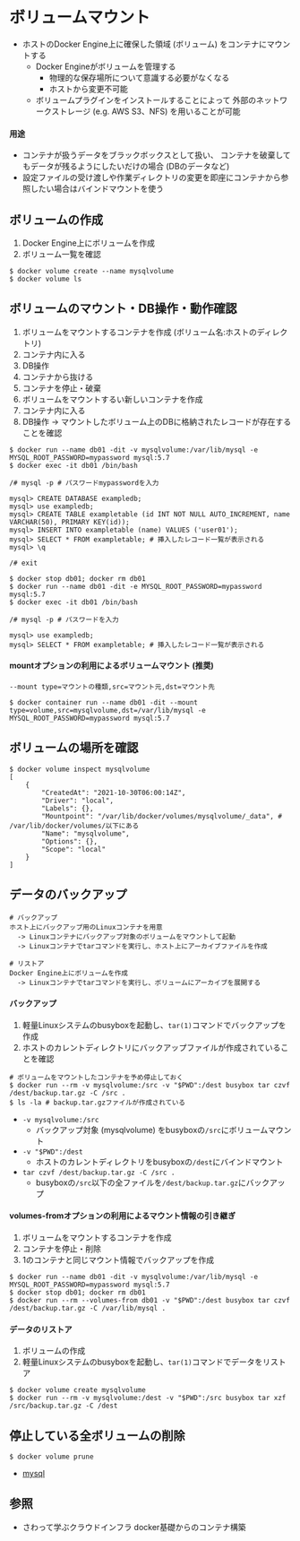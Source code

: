 # ボリュームマウント
- ホストのDocker Engine上に確保した領域 (ボリューム) をコンテナにマウントする
  - Docker Engineがボリュームを管理する
    - 物理的な保存場所について意識する必要がなくなる
    - ホストから変更不可能
  - ボリュームプラグインをインストールすることによって
    外部のネットワークストレージ (e.g. AWS S3、NFS) を用いることが可能

#### 用途
- コンテナが扱うデータをブラックボックスとして扱い、
  コンテナを破棄してもデータが残るようにしたいだけの場合 (DBのデータなど)
- 設定ファイルの受け渡しや作業ディレクトリの変更を即座にコンテナから参照したい場合はバインドマウントを使う

## ボリュームの作成
1. Docker Engine上にボリュームを作成
2. ボリューム一覧を確認

```
$ docker volume create --name mysqlvolume
$ docker volume ls
```

## ボリュームのマウント・DB操作・動作確認
1. ボリュームをマウントするコンテナを作成 (ボリューム名:ホストのディレクトリ)
2. コンテナ内に入る
3. DB操作
4. コンテナから抜ける
5. コンテナを停止・破棄
6. ボリュームをマウントするい新しいコンテナを作成
7. コンテナ内に入る
8. DB操作 -> マウントしたボリューム上のDBに格納されたレコードが存在することを確認

```
$ docker run --name db01 -dit -v mysqlvolume:/var/lib/mysql -e MYSQL_ROOT_PASSWORD=mypassword mysql:5.7
$ docker exec -it db01 /bin/bash

/# mysql -p # パスワードmypasswordを入力

mysql> CREATE DATABASE exampledb;
mysql> use exampledb;
mysql> CREATE TABLE exampletable (id INT NOT NULL AUTO_INCREMENT, name VARCHAR(50), PRIMARY KEY(id));
mysql> INSERT INTO exampletable (name) VALUES ('user01');
mysql> SELECT * FROM exampletable; # 挿入したレコード一覧が表示される
mysql> \q

/# exit

$ docker stop db01; docker rm db01
$ docker run --name db01 -dit -e MYSQL_ROOT_PASSWORD=mypassword mysql:5.7
$ docker exec -it db01 /bin/bash

/# mysql -p # パスワードを入力

mysql> use exampledb;
mysql> SELECT * FROM exampletable; # 挿入したレコード一覧が表示される
```

#### mountオプションの利用によるボリュームマウント (推奨)
```
--mount type=マウントの種類,src=マウント元,dst=マウント先
```

```
$ docker container run --name db01 -dit --mount type=volume,src=mysqlvolume,dst=/var/lib/mysql -e MYSQL_ROOT_PASSWORD=mypassword mysql:5.7
```

## ボリュームの場所を確認

```
$ docker volume inspect mysqlvolume
[
    {
        "CreatedAt": "2021-10-30T06:00:14Z",
        "Driver": "local",
        "Labels": {},
        "Mountpoint": "/var/lib/docker/volumes/mysqlvolume/_data", # /var/lib/docker/volumes/以下にある
        "Name": "mysqlvolume",
        "Options": {},
        "Scope": "local"
    }
]
```

## データのバックアップ

```
# バックアップ
ホスト上にバックアップ用のLinuxコンテナを用意
  -> Linuxコンテナにバックアップ対象のボリュームをマウントして起動
  -> Linuxコンテナでtarコマンドを実行し、ホスト上にアーカイブファイルを作成

# リストア
Docker Engine上にボリュームを作成
  -> Linuxコンテナでtarコマンドを実行し、ボリュームにアーカイブを展開する
```

#### バックアップ
1. 軽量Linuxシステムのbusyboxを起動し、`tar(1)`コマンドでバックアップを作成
2. ホストのカレントディレクトリにバックアップファイルが作成されていることを確認

```
# ボリュームをマウントしたコンテナを予め停止しておく
$ docker run --rm -v mysqlvolume:/src -v "$PWD":/dest busybox tar czvf /dest/backup.tar.gz -C /src .
$ ls -la # backup.tar.gzファイルが作成されている
```

- `-v mysqlvolume:/src`
  - バックアップ対象 (mysqlvolume) をbusyboxの`/src`にボリュームマウント
- `-v "$PWD":/dest`
  - ホストのカレントディレクトリをbusyboxの`/dest`にバインドマウント
- `tar czvf /dest/backup.tar.gz -C /src .`
  - busyboxの`/src`以下の全ファイルを`/dest/backup.tar.gz`にバックアップ

#### volumes-fromオプションの利用によるマウント情報の引き継ぎ
1. ボリュームをマウントするコンテナを作成
2. コンテナを停止・削除
3. 1のコンテナと同じマウント情報でバックアップを作成
```
$ docker run --name db01 -dit -v mysqlvolume:/var/lib/mysql -e MYSQL_ROOT_PASSWORD=mypassword mysql:5.7
$ docker stop db01; docker rm db01
$ docker run --rm --volumes-from db01 -v "$PWD":/dest busybox tar czvf /dest/backup.tar.gz -C /var/lib/mysql .
```

#### データのリストア
1. ボリュームの作成
2. 軽量Linuxシステムのbusyboxを起動し、`tar(1)`コマンドでデータをリストア

```
$ docker volume create mysqlvolume
$ docker run --rm -v mysqlvolume:/dest -v "$PWD":/src busybox tar xzf /src/backup.tar.gz -C /dest
```

## 停止している全ボリュームの削除

```
$ docker volume prune
```

- [mysql](https://hub.docker.com/_/mysql)

## 参照
- さわって学ぶクラウドインフラ docker基礎からのコンテナ構築
